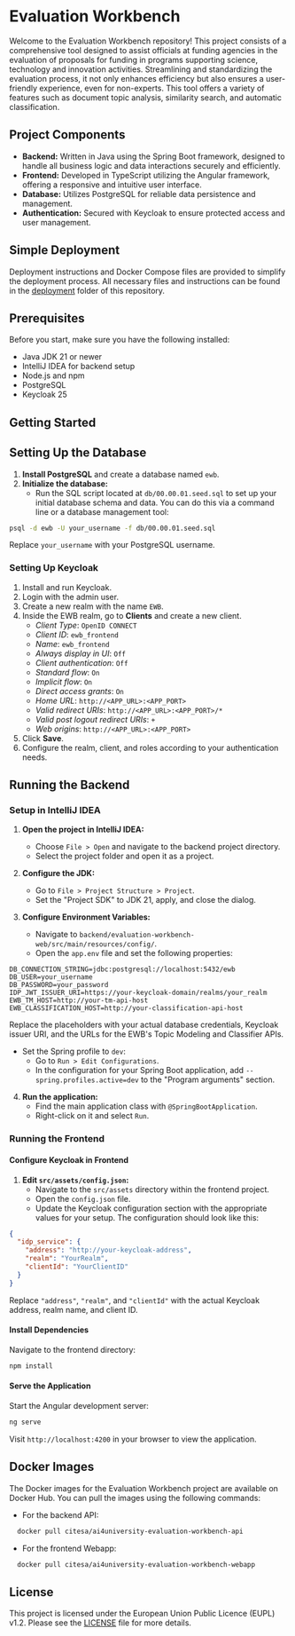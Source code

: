 
# Evaluation Workbench

Welcome to the Evaluation Workbench repository! This project consists of a comprehensive tool designed to assist officials at funding agencies in the evaluation of proposals for funding in programs supporting science, technology and innovation activities. Streamlining and standardizing the evaluation process, it not only enhances efficiency but also ensures a user-friendly experience, even for non-experts. This tool offers a variety of features such as document topic analysis, similarity search, and automatic classification.

## Project Components

- **Backend:** Written in Java using the Spring Boot framework, designed to handle all business logic and data interactions securely and efficiently.
- **Frontend:** Developed in TypeScript utilizing the Angular framework, offering a responsive and intuitive user interface.
- **Database:** Utilizes PostgreSQL for reliable data persistence and management.
- **Authentication:** Secured with Keycloak to ensure protected access and user management.

## Simple Deployment

Deployment instructions and Docker Compose files are provided to simplify the deployment process. All necessary files and instructions can be found in the [deployment](deployment/deployment.md) folder of this repository.

## Prerequisites

Before you start, make sure you have the following installed:
- Java JDK 21 or newer
- IntelliJ IDEA for backend setup
- Node.js and npm
- PostgreSQL
- Keycloak 25

## Getting Started

## Setting Up the Database

1. **Install PostgreSQL** and create a database named `ewb`.
2. **Initialize the database:**
   - Run the SQL script located at `db/00.00.01.seed.sql` to set up your initial database schema and data. You can do this via a command line or a database management tool:
   
```bash
psql -d ewb -U your_username -f db/00.00.01.seed.sql
```

   Replace `your_username` with your PostgreSQL username.

### Setting Up Keycloak

1. Install and run Keycloak.
2. Login with the admin user.
3. Create a new realm with the name `EWB`.
4. Inside the EWB realm, go to **Clients** and create a new client.
   - *Client Type*: `OpenID CONNECT`
   - *Client ID*: `ewb_frontend`
   - *Name*: `ewb_frontend`
   - *Always display in UI*: `Off`
   - *Client authentication*: `Off`
   - *Standard flow*: `On`
   - *Implicit flow*: `On`
   - *Direct access grants*: `On`
   - *Home URL*: `http://<APP_URL>:<APP_PORT>`
   - *Valid redirect URIs*: `http://<APP_URL>:<APP_PORT>/*`
   - *Valid post logout redirect URIs*: `+`
   - *Web origins*: `http://<APP_URL>:<APP_PORT>`
5. Click **Save**.
6. Configure the realm, client, and roles according to your authentication needs.

## Running the Backend

### Setup in IntelliJ IDEA

1. **Open the project in IntelliJ IDEA:**
   - Choose `File > Open` and navigate to the backend project directory.
   - Select the project folder and open it as a project.

2. **Configure the JDK:**
   - Go to `File > Project Structure > Project`.
   - Set the "Project SDK" to JDK 21, apply, and close the dialog.

3. **Configure Environment Variables:**
   - Navigate to `backend/evaluation-workbench-web/src/main/resources/config/`.
   - Open the `app.env` file and set the following properties:

```plaintext
DB_CONNECTION_STRING=jdbc:postgresql://localhost:5432/ewb
DB_USER=your_username
DB_PASSWORD=your_password
IDP_JWT_ISSUER_URI=https://your-keycloak-domain/realms/your_realm
EWB_TM_HOST=http://your-tm-api-host
EWB_CLASSIFICATION_HOST=http://your-classification-api-host
```

   Replace the placeholders with your actual database credentials, Keycloak issuer URI, and the URLs for the EWB's Topic Modeling and Classifier APIs.

   - Set the Spring profile to `dev`:
     - Go to `Run > Edit Configurations`.
     - In the configuration for your Spring Boot application, add `--spring.profiles.active=dev` to the "Program arguments" section.

4. **Run the application:**
   - Find the main application class with `@SpringBootApplication`.
   - Right-click on it and select `Run`.

### Running the Frontend

#### Configure Keycloak in Frontend

1. **Edit `src/assets/config.json`:**
   - Navigate to the `src/assets` directory within the frontend project.
   - Open the `config.json` file.
   - Update the Keycloak configuration section with the appropriate values for your setup. The configuration should look like this:

```json
{
  "idp_service": {
    "address": "http://your-keycloak-address",
    "realm": "YourRealm",
    "clientId": "YourClientID"
  }
}
```

   Replace `"address"`, `"realm"`, and `"clientId"` with the actual Keycloak address, realm name, and client ID.


#### Install Dependencies

Navigate to the frontend directory:

```bash
npm install
```

#### Serve the Application

Start the Angular development server:

```bash
ng serve
```

Visit `http://localhost:4200` in your browser to view the application.

## Docker Images

The Docker images for the Evaluation Workbench project are available on Docker Hub. You can pull the images using the following commands:

- For the backend API:
```bash
  docker pull citesa/ai4university-evaluation-workbench-api
```

- For the frontend Webapp:
```bash
  docker pull citesa/ai4university-evaluation-workbench-webapp
```


## License

This project is licensed under the European Union Public Licence (EUPL) v1.2. Please see the [LICENSE](LICENSE.md) file for more details.

